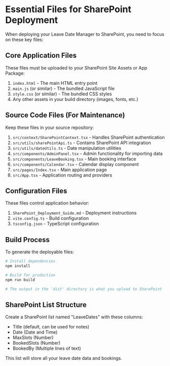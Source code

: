 
# Essential Files for SharePoint Deployment

When deploying your Leave Date Manager to SharePoint, you need to focus on these key files:

## Core Application Files
These files must be uploaded to your SharePoint Site Assets or App Package:

1. `index.html` - The main HTML entry point
2. `main.js` (or similar) - The bundled JavaScript file
3. `style.css` (or similar) - The bundled CSS styles
4. Any other assets in your build directory (images, fonts, etc.)

## Source Code Files (For Maintenance)
Keep these files in your source repository:

1. `src/context/SharePointContext.tsx` - Handles SharePoint authentication
2. `src/utils/sharePointApi.ts` - Contains SharePoint API integration
3. `src/utils/dateUtils.ts` - Date manipulation utilities
4. `src/components/AdminPanel.tsx` - Admin functionality for importing data
5. `src/components/LeaveBooking.tsx` - Main booking interface
6. `src/components/Calendar.tsx` - Calendar display component
7. `src/pages/Index.tsx` - Main application page
8. `src/App.tsx` - Application routing and providers

## Configuration Files
These files control application behavior:

1. `SharePoint_Deployment_Guide.md` - Deployment instructions
2. `vite.config.ts` - Build configuration
3. `tsconfig.json` - TypeScript configuration

## Build Process

To generate the deployable files:

```bash
# Install dependencies
npm install

# Build for production
npm run build

# The output in the 'dist' directory is what you upload to SharePoint
```

## SharePoint List Structure

Create a SharePoint list named "LeaveDates" with these columns:
- Title (default, can be used for notes)
- Date (Date and Time)
- MaxSlots (Number)
- BookedSlots (Number)
- BookedBy (Multiple lines of text)

This list will store all your leave date data and bookings.
